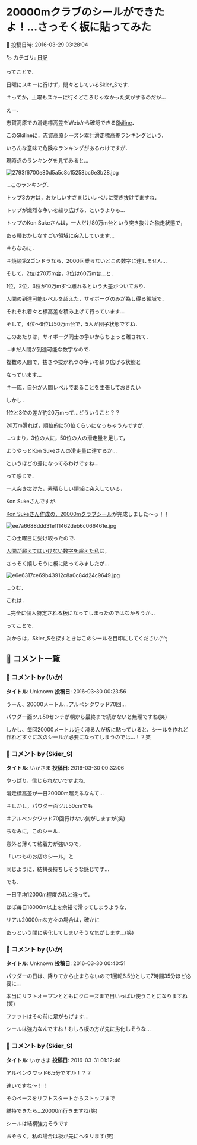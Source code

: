 # 20000mクラブのシールができたよ！…さっそく板に貼ってみた

📅 投稿日時: 2016-03-29 03:28:04

🏷️ カテゴリ: [日記](cc4b5682fb7b8b144980957a978653fb0.md)

ってことで．


日曜にスキーに行けず，悶々としているSkier_Sです．


＃ってか，土曜もスキーに行くどころじゃなかった気がするのだが…





えー．


志賀高原での滑走標高差をWebから確認できる[Skiline](www.skiline.cc/)．


このSkilineに，志賀高原シーズン累計滑走標高差ランキングという，


いろんな意味で危険なランキングがあるわけですが．





現時点のランキングを見てみると…




![2793f6700e80d5a5c8c15258bc6e3b28.jpg](images/2793f6700e80d5a5c8c15258bc6e3b28.jpg)




…このランキング．


トップ3の方は，おかしいすさまじいレベルに突き抜けてますね．





トップが熾烈な争いを繰り広げる，というよりも…


トップのKon Sukeさんは，一人だけ80万m台という突き抜けた独走状態で，


ある種おかしなすごい領域に突入しています…


＃ちなみに．


＃焼額第2ゴンドラなら，2000回乗らないとこの数字に達しません…





そして，2位は70万m台，3位は60万m台…と．


1位，2位，3位が10万mずつ離れるという大差がついており．


人間の到達可能レベルを超えた，サイボーグのみが為し得る領域で．


それぞれ着々と標高差を積み上げて行っています…





そして，4位～9位は50万m台で，5人が団子状態ですね．


このあたりは，サイボーグ同士の争いからちょっと離されて．


…まだ人間が到達可能な数字なので．


複数の人間で，抜きつ抜かれつの争いを繰り広げる状態と


なっています…


＃一応，自分が人間レベルであることを主張しておきたい





しかし．


1位と3位の差が約20万mって…どういうこと？？


20万m滑れば，順位的に50位くらいになっちゃうんですが．


…つまり，3位の人に，50位の人の滑走量を足して，


ようやっとKon Sukeさんの滑走量に達するか…


というほどの差になってるわけですね…





って感じで．


一人突き抜けた，素晴らしい領域に突入している，


Kon Sukeさんですが．





[Kon Sukeさん作成の，20000mクラブシール](e688dd723e3d1367c88701b81540a2a04.md)が完成しました～っ！！




![ee7a6688ddd31e1f1462deb6c066461e.jpg](images/ee7a6688ddd31e1f1462deb6c066461e.jpg)







この土曜日に受け取ったので．


[人間が超えてはいけない数字を超えた私](ee809411edc9b45bce3acb3755e370263.md)は，


さっそく嬉しそうに板に貼ってみましたが…




![e6e6317ce69b43912c8a0c84d24c9649.jpg](images/e6e6317ce69b43912c8a0c84d24c9649.jpg)




…うむ．


これは．


…完全に個人特定される板になってしまったのではなかろうか…





ってことで．


次からは，Skier_Sを探すときはこのシールを目印にしてください(^^;

## 💬 コメント一覧

### 💬 コメント by (いか)
**タイトル**: Unknown
**投稿日**: 2016-03-30 00:23:56

うーん、20000メートル…アルペンクワッド70回…

パウダー面ツル50センチが朝から最終まで続かないと無理ですね(笑)



しかし、毎回20000メートル近く滑る人が板に貼っていると、シールを作れど作れどすぐに次のシールが必要になってしまうのでは…！？笑

### 💬 コメント by (Skier_S)
**タイトル**: いかさま
**投稿日**: 2016-03-30 00:32:06

やっぱり，信じられないですよね．

滑走標高差が一日20000m超えるなんて…

＃しかし，パウダー面ツル50cmでも

＃アルペンクワッド70回行けない気がしますが(笑)



ちなみに，このシール．

意外と薄くて粘着力が強いので，

「いつものお店のシール」と

同じように，結構長持ちしそうな感じです…



でも．

一日平均12000m程度の私と違って．

ほぼ毎日18000m以上を余裕で滑ってしまうような，

リアル20000mな方々の場合は，確かに

あっという間に劣化してしまいそうな気がします…(笑)

### 💬 コメント by (いか)
**タイトル**: Unknown
**投稿日**: 2016-03-30 00:40:51

パウダーの日は、降りてから止まらないので1回転6.5分として7時間35分ほど必要に…

本当にリフトオープンとともにクローズまで目いっぱい使うことになりますね(笑)

ファットはその前に足がもげます…



シールは強力なんですね！むしろ板の方が先に劣化しそうな…

### 💬 コメント by (Skier_S)
**タイトル**: いかさま
**投稿日**: 2016-03-31 01:12:46

アルペンクワッド6.5分ですか！？？

速いですね～！！

そのペースをリフトスタートからストップまで

維持できたら…20000m行きますね(笑)



シールは結構強力そうです

おそらく，私の場合は板が先にヘタリます(笑)

